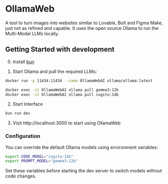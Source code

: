 # OllamaWeb
A tool to turn images into websites similar to Lovable, Bolt and Figma Make, just not as refined and capable. It uses the open source Ollama to run the Multi-Modal LLMs locally.

## Getting Started with development
0. Install [bun](https://bun.sh/docs/installation)

1. Start Ollama and pull the required LLMs:
``` bash
docker run -p 11434:11434 --name OllamaWebAI ollama/ollama:latest

docker exec -it OllamaWebAI ollama pull gemma3:12b
docker exec -it OllamaWebAI ollama pull cogito:14b
```

2. Start Interface
``` bash
bun run dev
```

3. Visit http://localhost:3000 to start using OllamaWeb

### Configuration

You can override the default Ollama models using environment variables:

```bash
export CODE_MODEL="cogito:14b"
export PROMPT_MODEL="gemma3:12b"
```

Set these variables before starting the dev server to switch models without code changes.

